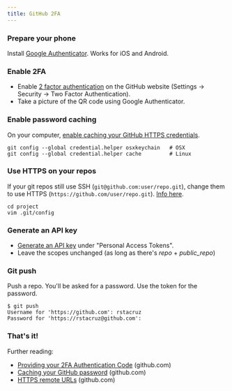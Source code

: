 ```yaml
---
title: GitHub 2FA
---
```


### Prepare your phone
Install [Google Authenticator](https://en.wikipedia.org/wiki/Google_Authenticator). Works for iOS and Android.

### Enable 2FA

* Enable [2 factor authentication](https://github.com/settings/security) on the GitHub website (Settings → Security → Two Factor Authentication).
* Take a picture of the QR code using Google Authenticator.

### Enable password caching
On your computer, [enable caching your GitHub HTTPS credentials](https://help.github.com/articles/caching-your-github-password-in-git/).

```
git config --global credential.helper osxkeychain   # OSX
git config --global credential.helper cache         # Linux
```

### Use HTTPS on your repos
If your git repos still use SSH (`git@github.com:user/repo.git`), change them to use HTTPS (`https://github.com/user/repo.git`). [Info here](https://help.github.com/articles/which-remote-url-should-i-use/#cloning-with-https-recommended).

```
cd project
vim .git/config
```

### Generate an API key

* [Generate an API key](https://github.com/settings/applications#personal-access-tokens) under "Personal Access Tokens".
* Leave the scopes unchanged (as long as there's *repo* + *public_repo*)

### Git push
Push a repo. You'll be asked for a password. Use the token for the password.

```
$ git push
Username for 'https://github.com': rstacruz
Password for 'https://rstacruz@github.com':
```

### That's it!

Further reading:

* [Providing your 2FA Authentication Code](https://help.github.com/articles/providing-your-2fa-authentication-code/) (github.com)
* [Caching your GitHub password](https://help.github.com/articles/caching-your-github-password-in-git/) (github.com)
* [HTTPS remote URLs](https://help.github.com/articles/which-remote-url-should-i-use/) (github.com)
